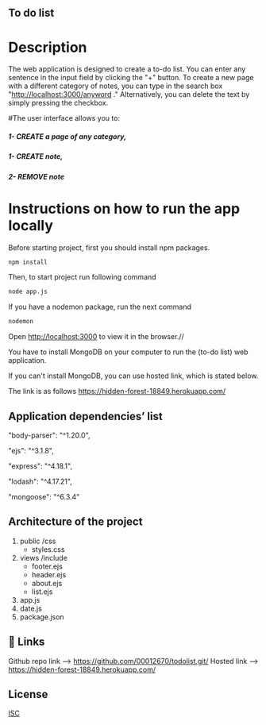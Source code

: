 ## To do list

# Description

The web application is designed to create a to-do list. You can enter any sentence in the input field by clicking the "+" button. To create a new page with a different category of notes, you can type in the search box "<http://localhost:3000/anyword> ." Alternatively, you can delete the text by simply pressing the checkbox.

#The user interface allows you to:

##### 1- CREATE a page of any category,

##### 1- CREATE note,

##### 2- REMOVE note



# Instructions on how to run the app locally

Before starting project, first you should install npm packages.

```bash
npm install
```

Then, to start project run following command

```bash
node app.js
```

If you have a nodemon package, run the next command

```bash
nodemon
```

Open <http://localhost:3000> to view it in the browser.//


You have to install MongoDB on your computer to run the (to-do list) web application.

If you can't install MongoDB, you can use hosted link, which is stated below.

The link is as follows https://hidden-forest-18849.herokuapp.com/



## Application dependencies’ list

"body-parser": "^1.20.0",

"ejs": "^3.1.8",

"express": "^4.18.1",

"lodash": "^4.17.21",

"mongoose": "^6.3.4"



## Architecture of the project

1.  public
    /css
    -   styles.css
2.  views
    /include
    -   footer.ejs
    -   header.ejs
    -   about.ejs
    -   list.ejs
3.  app.js
4.  date.js
5.  package.json


## 🔗 Links

Github repo link --> https://github.com/00012670/todolist.git/
Hosted link --> https://hidden-forest-18849.herokuapp.com/

## License

[ISC](https://choosealicense.com/licenses/ISC/)
